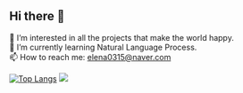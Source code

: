 ## Hi there 👋

<!--
**ocean010315/ocean010315** is a ✨ _special_ ✨ repository because its `README.md` (this file) appears on your GitHub profile.

Here are some ideas to get you started:
-->
🔭 I’m interested in all the projects that make the world happy.   
🌱 I’m currently learning Natural Language Process.   
📫 How to reach me: elena0315@naver.com   

[![Top Langs](https://github-readme-stats.vercel.app/api/top-langs/?username=ocean010315)](https://github.com/anuraghazra/github-readme-stats)
<a href="https://github.com/devxb/gitanimals">
  <img src="https://render.gitanimals.org/farms/ocean010315"/>
</a>  
